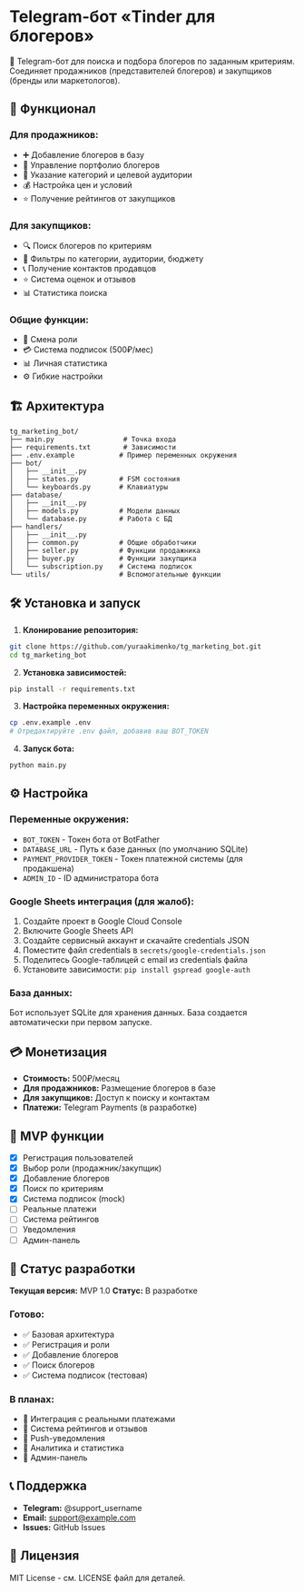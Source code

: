 # Telegram-бот «Tinder для блогеров»

🎯 Telegram-бот для поиска и подбора блогеров по заданным критериям. Соединяет продажников (представителей блогеров) и закупщиков (бренды или маркетологов).

## 🚀 Функционал

### Для продажников:
- ➕ Добавление блогеров в базу
- 📝 Управление портфолио блогеров
- 🎯 Указание категорий и целевой аудитории
- 💰 Настройка цен и условий
- ⭐ Получение рейтингов от закупщиков

### Для закупщиков:
- 🔍 Поиск блогеров по критериям
- 🎯 Фильтры по категории, аудитории, бюджету
- 📞 Получение контактов продавцов
- ⭐ Система оценок и отзывов
- 📊 Статистика поиска

### Общие функции:
- 🔄 Смена роли
- 💳 Система подписок (500₽/мес)
- 📊 Личная статистика
- ⚙️ Гибкие настройки

## 🏗️ Архитектура

```
tg_marketing_bot/
├── main.py                 # Точка входа
├── requirements.txt        # Зависимости
├── .env.example           # Пример переменных окружения
├── bot/
│   ├── __init__.py
│   ├── states.py          # FSM состояния
│   └── keyboards.py       # Клавиатуры
├── database/
│   ├── __init__.py
│   ├── models.py          # Модели данных
│   └── database.py        # Работа с БД
├── handlers/
│   ├── __init__.py
│   ├── common.py          # Общие обработчики
│   ├── seller.py          # Функции продажника
│   ├── buyer.py           # Функции закупщика
│   └── subscription.py    # Система подписок
└── utils/                 # Вспомогательные функции
```

## 🛠️ Установка и запуск

1. **Клонирование репозитория:**
```bash
git clone https://github.com/yuraakimenko/tg_marketing_bot.git
cd tg_marketing_bot
```

2. **Установка зависимостей:**
```bash
pip install -r requirements.txt
```

3. **Настройка переменных окружения:**
```bash
cp .env.example .env
# Отредактируйте .env файл, добавив ваш BOT_TOKEN
```

4. **Запуск бота:**
```bash
python main.py
```

## ⚙️ Настройка

### Переменные окружения:
- `BOT_TOKEN` - Токен бота от BotFather
- `DATABASE_URL` - Путь к базе данных (по умолчанию SQLite)
- `PAYMENT_PROVIDER_TOKEN` - Токен платежной системы (для продакшена)
- `ADMIN_ID` - ID администратора бота

### Google Sheets интеграция (для жалоб):
1. Создайте проект в Google Cloud Console
2. Включите Google Sheets API
3. Создайте сервисный аккаунт и скачайте credentials JSON
4. Поместите файл credentials в `secrets/google-credentials.json`
5. Поделитесь Google-таблицей с email из credentials файла
6. Установите зависимости: `pip install gspread google-auth`

### База данных:
Бот использует SQLite для хранения данных. База создается автоматически при первом запуске.

## 💳 Монетизация

- **Стоимость:** 500₽/месяц
- **Для продажников:** Размещение блогеров в базе
- **Для закупщиков:** Доступ к поиску и контактам
- **Платежи:** Telegram Payments (в разработке)

## 🔧 MVP функции

- [x] Регистрация пользователей
- [x] Выбор роли (продажник/закупщик)
- [x] Добавление блогеров
- [x] Поиск по критериям
- [x] Система подписок (mock)
- [ ] Реальные платежи
- [ ] Система рейтингов
- [ ] Уведомления
- [ ] Админ-панель

## 🚧 Статус разработки

**Текущая версия:** MVP 1.0
**Статус:** В разработке

### Готово:
- ✅ Базовая архитектура
- ✅ Регистрация и роли
- ✅ Добавление блогеров
- ✅ Поиск блогеров
- ✅ Система подписок (тестовая)

### В планах:
- 🔄 Интеграция с реальными платежами
- 🔄 Система рейтингов и отзывов
- 🔄 Push-уведомления
- 🔄 Аналитика и статистика
- 🔄 Админ-панель

## 📞 Поддержка

- **Telegram:** @support_username
- **Email:** support@example.com
- **Issues:** GitHub Issues

## 📄 Лицензия

MIT License - см. LICENSE файл для деталей.